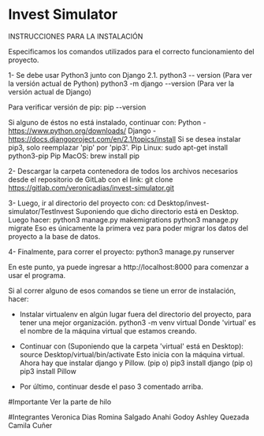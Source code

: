 # Invest Simulator

INSTRUCCIONES PARA LA INSTALACIÓN

Especificamos los comandos utilizados para el correcto funcionamiento del proyecto.

1- Se debe usar Python3 junto con Django 2.1.
  python3 -- version (Para ver la versión actual de Python)
  python3 -m django --version (Para ver la versión actual de Django)

  Para verificar versión de pip:
  pip --version

  Si alguno de éstos no está instalado, continuar con:
  Python - https://www.python.org/downloads/
  Django - https://docs.djangoproject.com/en/2.1/topics/install
  Si se desea instalar pip3, solo reemplazar 'pip' por 'pip3'.
  Pip Linux: sudo apt-get install python3-pip
  Pip MacOS: brew install pip

2- Descargar la carpeta contenedora de todos los archivos necesarios desde el
repositorio de GitLab con el link:
    git clone https://gitlab.com/veronicadias/invest-simulator.git

3- Luego, ir al directorio del proyecto con:
  cd Desktop/invest-simulator/TestInvest
  Suponiendo que dicho directorio está en Desktop.
  Luego hacer:
  python3 manage.py makemigrations
  python3 manage.py migrate
  Eso es únicamente la primera vez para poder migrar los datos del proyecto
  a la base de datos.

4- Finalmente, para correr el proyecto:
  python3 manage.py runserver

En este punto, ya puede ingresar a http://localhost:8000 para comenzar a usar el programa.

Si al correr alguno de esos comandos se tiene un error de instalación, hacer:

- Instalar virtualenv en algún lugar fuera del directorio del proyecto, para tener una mejor organización. 
  python3 -m venv virtual
  Donde 'virtual' es el nombre de la máquina virtual que estamos creando.

- Continuar con (Suponiendo que la carpeta 'virtual' está en Desktop):
  source Desktop/virtual/bin/activate
  Esto inicia con la máquina virtual. Ahora hay que instalar django y Pillow.
  (pip o) pip3 install django
  (pip o) pip3 install Pillow

- Por último, continuar desde el paso 3 comentado arriba.

#Importante
Ver la parte de hilo

#Integrantes
Veronica Dias
Romina Salgado
Anahi Godoy
Ashley Quezada
Camila Cuñer


